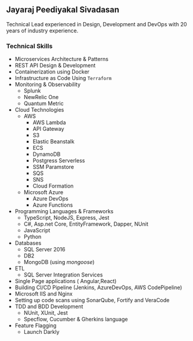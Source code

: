 ## Jayaraj Peediyakal Sivadasan

Technical Lead experienced in Design, Development and DevOps with 20 years of industry experience.

### Technical Skills

- Microservices Architecture & Patterns
- REST API  Design & Development 
- Containerization using Docker
- Infrastructure as Code Using `Terraform` 
- Monitoring & Observability
    - Splunk 
    - NewRelic One
    - Quantum Metric    
- Cloud Technologies
  - AWS 
    - AWS Lambda
    - API Gateway
    - S3
    - Elastic Beanstalk 
    - ECS
    - DynamoDB
    - Postgress Serverless
    - SSM Paramstore
    - SQS 
    - SNS
    - Cloud Formation
  - Microsoft Azure
    - Azure DevOps
    - Azure Functions
- Programming Languages & Frameworks
  - TypeScript, NodeJS, Express, Jest
  - C#, Asp.net Core, EntityFramework, Dapper, NUnit
  - JavaScript
  - Python
- Databases
  - SQL Server 2016
  - DB2
  - MongoDB (using _mongoose_)
- ETL
    - SQL Server Integration Services
- Single Page applications ( Angular,React)
- Building CI/CD Pipeline (Jenkins, AzureDevOps, AWS CodePipeline)
- Microsoft IIS and Nginx
- Setting up code scans using SonarQube, Fortify and VeraCode
- TDD and BDD Development
  - NUnit, XUnit, Jest
  - Specflow, Cucumber  & Gherkins language
- Feature Flagging
  - Launch Darkly
